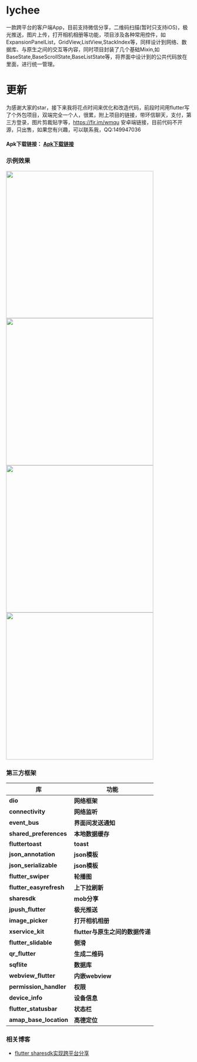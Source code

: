 # lychee

一款跨平台的客户端App，目前支持微信分享，二维码扫描(暂时只支持iOS)，极光推送，图片上传，打开相机相册等功能，项目涉及各种常用控件，如ExpansionPanelList，GridView,ListView,StackIndex等，同样设计到网络、数据库、与原生之间的交互等内容，同时项目封装了几个基础Mixin,如BaseState,BaseScrollState,BaseListState等，将界面中设计到的公共代码放在里面，进行统一管理。

# 更新

为感谢大家的star，接下来我将花点时间来优化和改造代码，前段时间用flutter写了个外包项目，双端完全一个人，很累，附上项目的链接，带环信聊天，支付，第三方登录，图片剪裁贴字等，https://fir.im/wmqu 安卓端链接，目前代码不开源，只出售，如果您有兴趣，可以联系我，QQ:149947036

#### Apk下载链接： [Apk下载链接](https://fir.im/s6lk)

### 示例效果

<img src="https://raw.githubusercontent.com/zhaochengxiang/flutter_lychee/master/效果图/1.jpeg" width="400px"/> <img src="https://raw.githubusercontent.com/zhaochengxiang/flutter_lychee/master/效果图/2.jpeg" width="400px"/>
<img src="https://raw.githubusercontent.com/zhaochengxiang/flutter_lychee/master/效果图/3.jpeg" width="400px"/> <img src="https://raw.githubusercontent.com/zhaochengxiang/flutter_lychee/master/效果图/4.jpeg" width="400px"/>

### 第三方框架

| 库                          | 功能             |
| -------------------------- | -------------- |
| **dio**                    | **网络框架**       |
| **connectivity**           | **网络监听**       |
| **event_bus**              | **界面间发送通知**       |
| **shared_preferences**     | **本地数据缓存**     |
| **fluttertoast**           | **toast**      |
| **json_annotation**        | **json模板**     |
| **json_serializable**      | **json模板**     |
| **flutter_swiper**         | **轮播图**     |
| **flutter_easyrefresh**    | **上下拉刷新**     |
| **sharesdk**               | **mob分享**     |
| **jpush_flutter**          | **极光推送**     |
| **image_picker**           | **打开相机相册**     |
| **xservice_kit**           | **flutter与原生之间的数据传递**     |
| **flutter_slidable**       | **侧滑**         |
| **qr_flutter**             | **生成二维码**         |
| **sqflite**                | **数据库**        |
| **webview_flutter**        | **内嵌webview**    |
| **permission_handler**     | **权限**         |
| **device_info**            | **设备信息**       |
| **flutter_statusbar**      | **状态栏**        |
| **amap_base_location**     | **高德定位**    |

### 相关博客
* [flutter sharesdk实现跨平台分享](https://www.jianshu.com/p/6678c29a963c )
